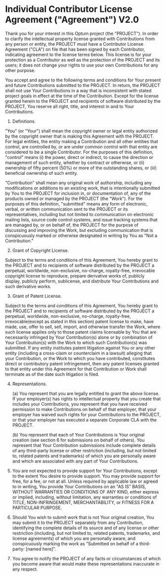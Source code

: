 # Individual Contributor License Agreement ("Agreement") V2.0

Thank you for your interest in this Optum project (the "PROJECT"). In order to clarify the intellectual property license granted with Contributions from any person or entity, the PROJECT must have a Contributor License Agreement ("CLA") on file that has been signed by each Contributor, indicating agreement to the license terms below. This license is for your protection as a Contributor as well as the protection of the PROJECT and its users; it does not change your rights to use your own Contributions for any other purpose.

You accept and agree to the following terms and conditions for Your present and future Contributions submitted to the PROJECT. In return, the PROJECT shall not use Your Contributions in a way that is inconsistent with stated project goals in effect at the time of the Contribution. Except for the license granted herein to the PROJECT and recipients of software distributed by the PROJECT, You reserve all right, title, and interest in and to Your Contributions.
1.	Definitions.

"You" (or "Your") shall mean the copyright owner or legal entity authorized by the copyright owner that is making this Agreement with the PROJECT. For legal entities, the entity making a Contribution and all other entities that control, are controlled by, or are under common control with that entity are considered to be a single Contributor. For the purposes of this definition, "control" means (i) the power, direct or indirect, to cause the direction or management of such entity, whether by contract or otherwise, or (ii) ownership of fifty percent (50%) or more of the outstanding shares, or (iii) beneficial ownership of such entity.

"Contribution" shall mean any original work of authorship, including any modifications or additions to an existing work, that is intentionally submitted by You to the PROJECT for inclusion in, or documentation of, any of the products owned or managed by the PROJECT (the "Work"). For the purposes of this definition, "submitted" means any form of electronic, verbal, or written communication sent to the PROJECT or its representatives, including but not limited to communication on electronic mailing lists, source code control systems, and issue tracking systems that are managed by, or on behalf of, the PROJECT for the purpose of discussing and improving the Work, but excluding communication that is conspicuously marked or otherwise designated in writing by You as "Not a Contribution."

2.	Grant of Copyright License.

Subject to the terms and conditions of this Agreement, You hereby grant to the PROJECT and to recipients of software distributed by the PROJECT a perpetual, worldwide, non-exclusive, no-charge, royalty-free, irrevocable copyright license to reproduce, prepare derivative works of, publicly display, publicly perform, sublicense, and distribute Your Contributions and such derivative works.

3.	Grant of Patent License.

Subject to the terms and conditions of this Agreement, You hereby grant to the PROJECT and to recipients of software distributed by the PROJECT a perpetual, worldwide, non-exclusive, no-charge, royalty-free, irrevocable(except as stated in this section) patent license to make, have made, use, offer to sell, sell, import, and otherwise transfer the Work, where such license applies only to those patent claims licensable by You that are necessarily infringed by Your Contribution(s) alone or by combination of Your Contribution(s) with the Work to which such Contribution(s) was submitted. If any entity institutes patent litigation against You or any other entity (including a cross-claim or counterclaim in a lawsuit) alleging that your Contribution, or the Work to which you have contributed, constitutes direct or contributory patent infringement, then any patent licenses granted to that entity under this Agreement for that Contribution or Work shall terminate as of the date such litigation is filed.

4.	Representations.

    (a)	You represent that you are legally entitled to grant the above license. If your employer(s) has rights to intellectual property that you create that includes your Contributions, you represent that you have received permission to make Contributions on behalf of that employer, that your employer has waived such rights for your Contributions to the PROJECT, or that your employer has executed a separate Corporate CLA with the PROJECT.

    (b)	You represent that each of Your Contributions is Your original creation (see section 6 for submissions on behalf of others). You represent that Your Contribution submissions include complete details of any third-party license or other restriction (including, but not limited to, related patents and trademarks) of which you are personally aware and which are associated with any part of Your Contributions.

5.   You are not expected to provide support for Your Contributions, except to the extent You desire to provide support. You may provide support for free, for a fee, or not at all. Unless required by applicable law or agreed to in writing, You provide Your Contributions on an "AS IS" BASIS, WITHOUT WARRANTIES OR CONDITIONS OF ANY KIND, either express or implied, including, without limitation, any warranties or conditions of TITLE, NON-INFRINGEMENT, MERCHANTABILITY, or FITNESS FOR A PARTICULAR PURPOSE.

6.  Should You wish to submit work that is not Your original creation, You may submit it to the PROJECT separately from any Contribution, identifying the complete details of its source and of any license or other restriction (including, but not limited to, related patents, trademarks, and license agreements) of which you are personally aware, and conspicuously marking the work as "Submitted on behalf of a third-party: [named here]".

7.  You agree to notify the PROJECT of any facts or circumstances of which you become aware that would make these representations inaccurate in any respect.
